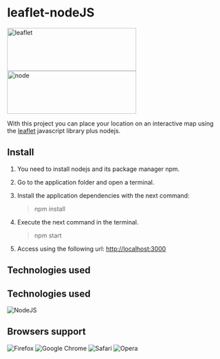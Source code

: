 # leaflet-nodeJS

[<img src="https://leafletjs.com/docs/images/logo.png" alt="leaflet" width="300" height="100" />](https://godban.github.io/browsers-support-badges/)</br>[<img src="https://cdn.svgporn.com/logos/nodejs-icon.svg" alt="node" width="300" height="100" />](https://godban.github.io/browsers-support-badges/)</br>

With this project you can place your location on an interactive map using the <a href="https://leafletjs.com/" target="__blank">leaflet</a> javascript library plus nodejs.

## Install

1. You need to install nodejs and its package manager npm.

2. Go to the application folder and open a terminal.

3. Install the application dependencies with the next command:
   >npm install

4. Execute the next command in the terminal.
   >npm start

5. Access using the following url: <a href="http://localhost:3000" target="__blank">http://localhost:3000</a>

## Technologies used

## Technologies used

![NodeJS](https://img.shields.io/badge/node.js-6DA55F?style=for-the-badge&logo=node.js&logoColor=white)

## Browsers support

![Firefox](https://img.shields.io/badge/Firefox-FF7139?style=for-the-badge&logo=Firefox-Browser&logoColor=white)
![Google Chrome](https://img.shields.io/badge/Google%20Chrome-4285F4?style=for-the-badge&logo=GoogleChrome&logoColor=white)
![Safari](https://img.shields.io/badge/Safari-000000?style=for-the-badge&logo=Safari&logoColor=white)
![Opera](https://img.shields.io/badge/Opera-FF1B2D?style=for-the-badge&logo=Opera&logoColor=white)
